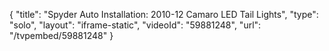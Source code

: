 {
    "title": "Spyder Auto Installation: 2010-12 Camaro LED Tail Lights",
    "type": "solo",
    "layout": "iframe-static",
    "videoId": "59881248",
    "url": "\/tvpembed\/59881248"
}